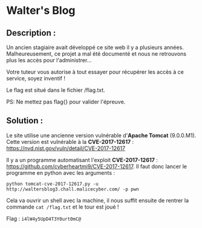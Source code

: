 # Walter's Blog

## Description :
Un ancien stagiaire avait développé ce site web il y a plusieurs années. Malheureusement, ce projet a mal été documenté et nous ne retrouvons plus les accès pour l'administrer...

Votre tuteur vous autorise à tout essayer pour récupérer les accès à ce service, soyez inventif !

Le flag est situé dans le fichier /flag.txt.

PS: Ne mettez pas flag{} pour valider l'épreuve.

## Solution :
Le site utilise une ancienne version vulnérable d'**Apache Tomcat** (9.0.0.M1).
Cette version est vulnérable à la **CVE-2017-12617** : https://nvd.nist.gov/vuln/detail/CVE-2017-12617

Il y a un programme automatisant l'exploit **CVE-2017-12617** :  https://github.com/cyberheartmi9/CVE-2017-12617.
Il faut donc lancer le programme en python avec les arguments :

`python tomcat-cve-2017-12617.py -u http://waltersblog3.chall.malicecyber.com/ -p pwn`

Cela va ouvrir un shell avec la machine, il nous suffit ensuite de rentrer la commande `cat /flag.txt` et le tour est joué !

Flag : `i4lW4y5UpD4T3Y0urt0mC@`